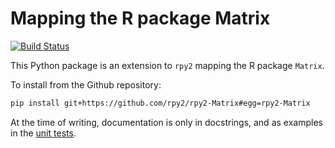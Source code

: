 # Mapping the R package Matrix

[![Build Status](https://travis-ci.com/rpy2/rpy2-Matrix.svg?branch=master)](https://travis-ci.com/rpy2/rpy2-Matrix)

This Python package is an extension to `rpy2` mapping the R package `Matrix`.

To install from the Github repository:

```bash
pip install git+https://github.com/rpy2/rpy2-Matrix#egg=rpy2-Matrix
```

At the time of writing, documentation is only in docstrings, and as examples in the [unit tests](rpy2_Matrix/tests).
